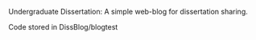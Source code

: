 Undergraduate Dissertation: A simple web-blog for dissertation sharing.

Code stored in DissBlog/blogtest
